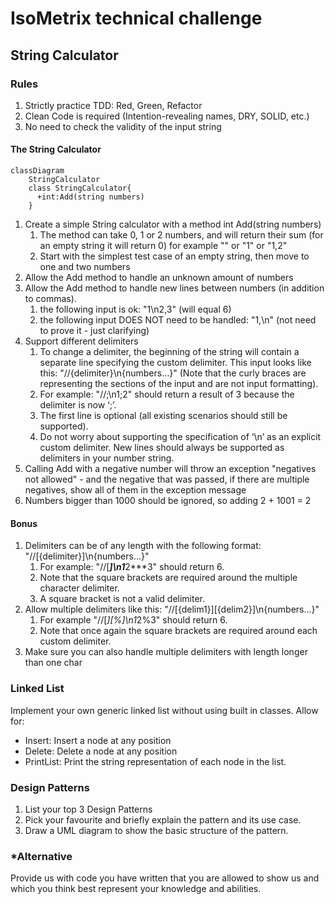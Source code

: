 # IsoMetrix technical challenge

## String Calculator

### Rules
1. Strictly practice TDD: Red, Green, Refactor
2. Clean Code is required (Intention-revealing names, DRY, SOLID, etc.)
3. No need to check the validity of the input string

#### The String Calculator
```mermaid
classDiagram
    StringCalculator
    class StringCalculator{
      +int:Add(string numbers)
    }
```
1. Create a simple String calculator with a method int Add(string numbers)
    1. The method can take 0, 1 or 2 numbers, and will return their sum (for an empty string it will
 return 0) for example "" or "1" or "1,2"
    2. Start with the simplest test case of an empty string, then move to one and two numbers
2. Allow the Add method to handle an unknown amount of numbers
3. Allow the Add method to handle new lines between numbers (in addition to commas).
    1. the following input is ok: "1\n2,3" (will equal 6)
    2. the following input DOES NOT need to be handled: "1,\n" (not need to prove it - just clarifying)
4. Support different delimiters
    1. To change a delimiter, the beginning of the string will contain a separate line specifying the
   custom delimiter. This input looks like this: "//{delimiter}\n{numbers…}" (Note that the curly
   braces are representing the sections of the input and are not input formatting).
    2. For example: "//;\n1;2" should return a result of 3 because the delimiter is now ‘;’.
    3. The first line is optional (all existing scenarios should still be supported).
    4. Do not worry about supporting the specification of ‘\n’ as an explicit custom delimiter. New lines
   should always be supported as delimiters in your number string.
5. Calling Add with a negative number will throw an exception "negatives not allowed" - and the negative
    that was passed, if there are multiple negatives, show all of them in the exception message
6. Numbers bigger than 1000 should be ignored, so adding 2 + 1001 = 2
#### Bonus
1. Delimiters can be of any length with the following format: "//[{delimiter}]\n{numbers…}"
    1. For example: "//[***]\n1***2***3" should return 6.
    2. Note that the square brackets are required around the multiple character delimiter.
    3. A square bracket is not a valid delimiter.
2. Allow multiple delimiters like this: "//[{delim1}][{delim2}]\n{numbers…}"
    1. For example "//[*][%]\n1*2%3" should return 6.
    2. Note that once again the square brackets are required around each custom delimiter.
3. Make sure you can also handle multiple delimiters with length longer than one char

### Linked List
Implement your own generic linked list without using built in classes.
Allow for:
- Insert: Insert a node at any position
- Delete: Delete a node at any position
- PrintList: Print the string representation of each node in the list.

### Design Patterns
1. List your top 3 Design Patterns
2. Pick your favourite and briefly explain the pattern and its use case.
3. Draw a UML diagram to show the basic structure of the pattern.

### *Alternative
Provide us with code you have written that you are allowed to show us and which you think best represent
your knowledge and abilities.
